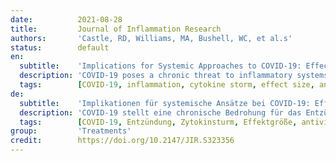 ```yaml
---
date:          2021-08-28
title:         Journal of Inflammation Research
authors:       'Castle, RD, Williams, MA, Bushell, WC, et al.s'
status:        default
en:
  subtitle:    'Implications for Systemic Approaches to COVID-19: Effect Sizes of Remdesivir, Tocilizumab, Melatonin, Vitamin D3, and Meditation'
  description: 'COVID-19 poses a chronic threat to inflammatory systems, reinforcing the need for efficient anti-inflammatory strategies. The purpose of this review and analysis was to determine the efficacy of various interventions upon the inflammatory markers most affected by COVID-19. The focus was on the markers associated with COVID-19, not the etiology of the virus itself. Based on 27 reviewed papers, information was extracted on the effects of COVID-19 upon inflammatory markers, then the effects of standard treatments (Remdesivir, Tocilizumab) and adjunctive interventions (vitamin D3, melatonin, and meditation) were extracted for those markers. These data were used to approximate effect sizes for the disease or interventions via standardized mean differences (SMD). The data that were available indicated that adjunctive interventions affected 68.4% of the inflammatory markers impacted by COVID-19, while standard pharmaceutical medication affected 26.3%. Nonstandard adjunctive care appeared to have comparable or superior effects in comparison to Remdesivir and Tocilizumab on the inflammatory markers most impacted by COVID-19. Alongside standards of care, melatonin, vitamin D3, and meditation should be considered for treatment of SARS-COV-2 infection and COVID-19 disease.'
  tags:        [COVID-19, inflammation, cytokine storm, effect size, antivirals, corticosteroids, melatonin, vitamin D, meditation, whole health]
de:
  subtitle:    'Implikationen für systemische Ansätze bei COVID-19: Effektgrößen von Remdesivir, Tocilizumab, Melatonin, Vitamin D3 und Meditation'
  description: 'COVID-19 stellt eine chronische Bedrohung für das Entzündungssystem dar, was den Bedarf an effizienten entzündungshemmenden Strategien verstärkt. Ziel dieser Übersichtsarbeit und Analyse war es, die Wirksamkeit verschiedener Interventionen auf die von COVID-19 am stärksten betroffenen Entzündungsmarker zu bestimmen. Der Schwerpunkt lag dabei auf den mit COVID-19 assoziierten Markern, nicht auf der Ätiologie des Virus selbst. Auf der Grundlage von 27 überprüften Arbeiten wurden Informationen über die Auswirkungen von COVID-19 auf Entzündungsmarker extrahiert. Anschließend wurden die Auswirkungen von Standardbehandlungen (Remdesivir, Tocilizumab) und ergänzenden Maßnahmen (Vitamin D3, Melatonin und Meditation) für diese Marker extrahiert. Diese Daten wurden verwendet, um die Effektgrößen für die Krankheit oder die Interventionen anhand der standardisierten mittleren Unterschiede (SMD) zu schätzen. Die verfügbaren Daten zeigten, dass unterstützende Maßnahmen 68,4 % der von COVID-19 beeinflussten Entzündungsmarker beeinflussten, während Standardmedikamente 26,3 % beeinflussten. Die nicht standardisierte Zusatzbehandlung schien im Vergleich zu Remdesivir und Tocilizumab eine vergleichbare oder überlegene Wirkung auf die von COVID-19 am stärksten beeinflussten Entzündungsmarker zu haben. Neben der Standardbehandlung sollten Melatonin, Vitamin D3 und Meditation für die Behandlung der SARS-COV-2-Infektion und der COVID-19-Erkrankung in Betracht gezogen werden.' 
  tags:        [COVID-19, Entzündung, Zytokinsturm, Effektgröße, antivirale Mittel, Kortikosteroide, Melatonin, Vitamin D, Meditation, ganzheitliche Gesundheit]
group:         'Treatments'
credit:        https://doi.org/10.2147/JIR.S323356
---
```

